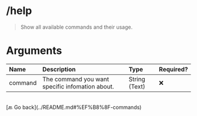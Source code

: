 # /help
> Show all available commands and their usage. 

# Arguments

| Name | Description | Type | Required? | 
| :-- | :-- | :-- | :-- | 
| command | The command you want specific infomation about. | String (Text) | ❌ 


<br>
 [🔙 Go back](../README.md#%EF%B8%8F-commands)